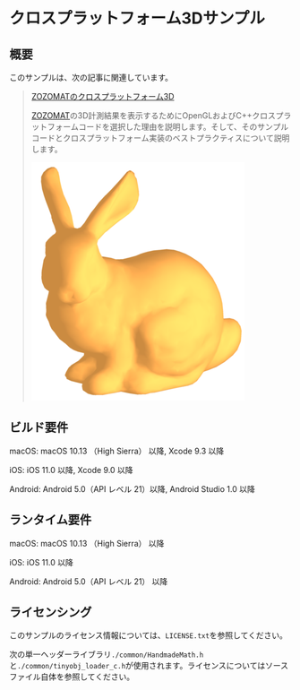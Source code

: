 # クロスプラットフォーム3Dサンプル

## 概要

このサンプルは、次の記事に関連しています。

> [ZOZOMATのクロスプラットフォーム3D](https://test-zozotechblog.hatenablog.com/entry/feature/20200518-zozomat_cross_platform_3d)
>
> [ZOZOMAT](https://zozo.jp/zozomat/)の3D計測結果を表示するためにOpenGLおよびC++クロスプラットフォームコードを選択した理由を説明します。そして、そのサンプルコードとクロスプラットフォーム実装のベストプラクティスについて説明します。
>
> ![zozomat_pr_001](./images/bunny01.png)

## ビルド要件

macOS: macOS 10.13 （High Sierra） 以降, Xcode 9.3 以降

iOS: iOS 11.0 以降, Xcode 9.0 以降

Android: Android 5.0（API レベル 21）以降, Android Studio 1.0 以降

## ランタイム要件

macOS: macOS 10.13 （High Sierra） 以降

iOS: iOS 11.0 以降

Android: Android 5.0（API レベル 21） 以降

## ライセンシング

このサンプルのライセンス情報については、`LICENSE.txt`を参照してください。

次の単一ヘッダーライブラリ`./common/HandmadeMath.h`と`./common/tinyobj_loader_c.h`が使用されます。ライセンスについてはソースファイル自体を参照してください。
